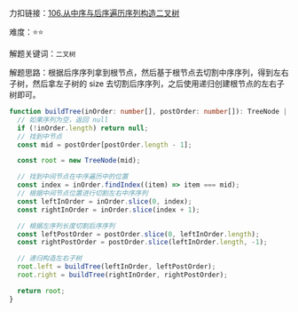 力扣链接：<a href="https://leetcode.cn/problems/construct-binary-tree-from-inorder-and-postorder-traversal/description/" target="_blank">106.从中序与后序遍历序列构造二叉树</a>

难度：⭐⭐ <br/>

解题关键词：`二叉树`<br />

解题思路：根据后序序列拿到根节点，然后基于根节点去切割中序序列，得到左右子树，然后拿左子树的 size 去切割后序序列，之后使用递归创建根节点的左右子树即可。<br />

```typescript
function buildTree(inOrder: number[], postOrder: number[]): TreeNode | null {
  // 如果序列为空，返回 null
  if (!inOrder.length) return null;
  // 找到中节点
  const mid = postOrder[postOrder.length - 1];

  const root = new TreeNode(mid);

  // 找到中间节点在中序遍历中的位置
  const index = inOrder.findIndex((item) => item === mid);
  // 根据中间节点位置进行切割左右中序序列
  const leftInOrder = inOrder.slice(0, index);
  const rightInOrder = inOrder.slice(index + 1);

  // 根据左序列长度切割后序序列
  const leftPostOrder = postOrder.slice(0, leftInOrder.length);
  const rightPostOrder = postOrder.slice(leftInOrder.length, -1);

  // 递归构造左右子树
  root.left = buildTree(leftInOrder, leftPostOrder);
  root.right = buildTree(rightInOrder, rightPostOrder);

  return root;
}
```
